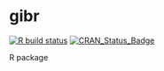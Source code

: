# gibr

[![R build status](https://github.com/gibonet/gibr/workflows/R-CMD-check/badge.svg)](https://github.com/gibonet/gibr/actions)
[![CRAN\_Status\_Badge](http://www.r-pkg.org/badges/version/gibr)](http://cran.r-project.org/package=gibr)


R package

